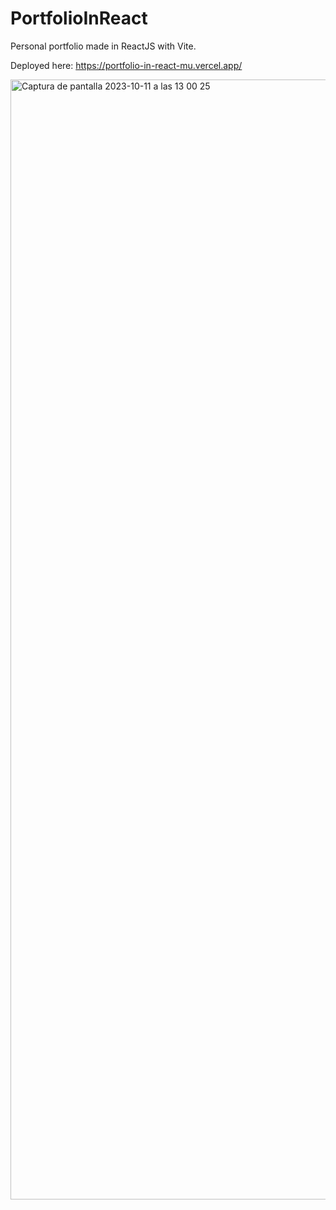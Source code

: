 # PortfolioInReact
Personal portfolio made in ReactJS with Vite.

Deployed here: 
  https://portfolio-in-react-mu.vercel.app/

<img width="1792" alt="Captura de pantalla 2023-10-11 a las 13 00 25" src="https://github.com/virginia-zuror/PortfolioInReact/assets/115217653/0f5f2366-3f63-4d8a-8b65-a6312a6346c5">

